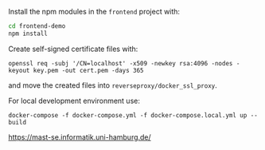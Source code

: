Install the npm modules in the `frontend` project with:

```bash
cd frontend-demo
npm install
```

Create self-signed certificate files with:

```openssl req -subj '/CN=localhost' -x509 -newkey rsa:4096 -nodes -keyout key.pem -out cert.pem -days 365```

and move the created files into `reverseproxy/docker_ssl_proxy`.


For local development environment use:

`docker-compose -f docker-compose.yml -f docker-compose.local.yml up --build`


https://mast-se.informatik.uni-hamburg.de/